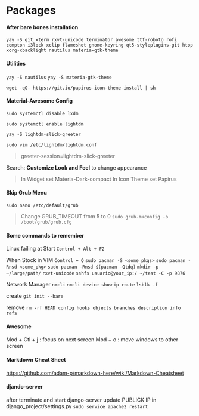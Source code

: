 # Packages

#### After bare bones installation

`yay -S git xterm rxvt-unicode terminator awesome ttf-roboto rofi compton i3lock xclip flameshot gnome-keyring qt5-styleplugins-git htop xorg-xbacklight nautilus materia-gtk-theme`

#### Utilities

`yay -S nautilus`
`yay -S materia-gtk-theme`

`wget -qO- https://git.io/papirus-icon-theme-install | sh`

#### Material-Awesome Config

`sudo systemctl disable lxdm`

`sudo systemctl enable lightdm`

`yay -S lightdm-slick-greeter`

`sudo vim /etc/lightdm/lightdm.conf`

> greeter-session=lightdm-slick-greeter

Search: **Customize Look and Feel** to change appearance

> In Widget set Materia-Dark-compact
> In Icon Theme set Papirus

#### Skip Grub Menu

`sudo nano /etc/default/grub`
> Change GRUB_TIMEOUT from 5 to 0
`sudo grub-mkconfig -o /boot/grub/grub.cfg`

#### Some commands to remember

Linux failing at Start `Control + Alt + F2`

When Stock in VIM `Control + Q`
`sudo pacman -S <some_pkgs>`
`sudo pacman -Rnsd <some_pkg>`
`sudo pacman -Rnsd $(pacman -Qtdq)`
`mkdir -p ~/large/path/`
`rxvt-unicode`
`sshfs usuario@your_ip:/ ~/test -C -p 9876`

Network Manager `nmcli`
`nmcli device show`
`ip route`
`lsblk -f`

create `git init --bare`

remove `rm -rf HEAD config hooks objects branches description info refs`

#### Awesome

Mod + Ctl + j : focus on next screen
Mod + o : move windows to other screen


#### Markdown Cheat Sheet

https://github.com/adam-p/markdown-here/wiki/Markdown-Cheatsheet

#### djando-server

after terminate and start django-server
update PUBLICK IP in django_project/settings.py
`sudo service apache2 restart`
